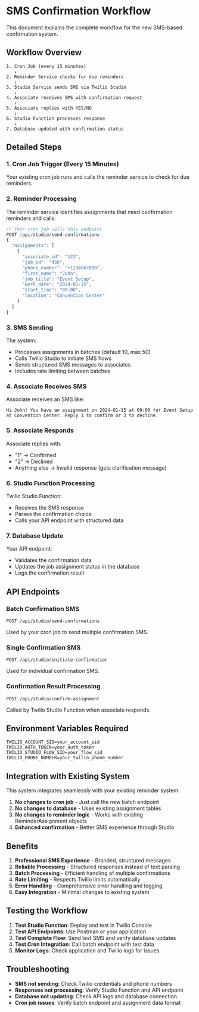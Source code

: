 # SMS Confirmation Workflow

This document explains the complete workflow for the new SMS-based confirmation system.

## Workflow Overview

```
1. Cron Job (every 15 minutes)
   ↓
2. Reminder Service checks for due reminders
   ↓
3. Studio Service sends SMS via Twilio Studio
   ↓
4. Associate receives SMS with confirmation request
   ↓
5. Associate replies with YES/NO
   ↓
6. Studio Function processes response
   ↓
7. Database updated with confirmation status
```

## Detailed Steps

### 1. Cron Job Trigger (Every 15 Minutes)

Your existing cron job runs and calls the reminder service to check for due reminders.

### 2. Reminder Processing

The reminder service identifies assignments that need confirmation reminders and calls:

```javascript
// Your cron job calls this endpoint
POST /api/studio/send-confirmations
{
  "assignments": [
    {
      "associate_id": "123",
      "job_id": "456",
      "phone_number": "+1234567890",
      "first_name": "John",
      "job_title": "Event Setup",
      "work_date": "2024-01-15",
      "start_time": "09:00",
      "location": "Convention Center"
    }
  ]
}
```

### 3. SMS Sending

The system:

- Processes assignments in batches (default 10, max 50)
- Calls Twilio Studio to initiate SMS flows
- Sends structured SMS messages to associates
- Includes rate limiting between batches

### 4. Associate Receives SMS

Associate receives an SMS like:

```
Hi John! You have an assignment on 2024-01-15 at 09:00 for Event Setup at Convention Center. Reply 1 to confirm or 2 to decline.
```

### 5. Associate Responds

Associate replies with:

- "1" → Confirmed
- "2" → Declined
- Anything else → Invalid response (gets clarification message)

### 6. Studio Function Processing

Twilio Studio Function:

- Receives the SMS response
- Parses the confirmation choice
- Calls your API endpoint with structured data

### 7. Database Update

Your API endpoint:

- Validates the confirmation data
- Updates the job assignment status in the database
- Logs the confirmation result

## API Endpoints

### Batch Confirmation SMS

```
POST /api/studio/send-confirmations
```

Used by your cron job to send multiple confirmation SMS.

### Single Confirmation SMS

```
POST /api/studio/initiate-confirmation
```

Used for individual confirmation SMS.

### Confirmation Result Processing

```
POST /api/studio/confirm-assignment
```

Called by Twilio Studio Function when associate responds.

## Environment Variables Required

```env
TWILIO_ACCOUNT_SID=your_account_sid
TWILIO_AUTH_TOKEN=your_auth_token
TWILIO_STUDIO_FLOW_SID=your_flow_sid
TWILIO_PHONE_NUMBER=your_twilio_phone_number
```

## Integration with Existing System

This system integrates seamlessly with your existing reminder system:

1. **No changes to cron job** - Just call the new batch endpoint
2. **No changes to database** - Uses existing assignment tables
3. **No changes to reminder logic** - Works with existing ReminderAssignment objects
4. **Enhanced confirmation** - Better SMS experience through Studio

## Benefits

1. **Professional SMS Experience** - Branded, structured messages
2. **Reliable Processing** - Structured responses instead of text parsing
3. **Batch Processing** - Efficient handling of multiple confirmations
4. **Rate Limiting** - Respects Twilio limits automatically
5. **Error Handling** - Comprehensive error handling and logging
6. **Easy Integration** - Minimal changes to existing system

## Testing the Workflow

1. **Test Studio Function**: Deploy and test in Twilio Console
2. **Test API Endpoints**: Use Postman or your application
3. **Test Complete Flow**: Send test SMS and verify database updates
4. **Test Cron Integration**: Call batch endpoint with test data
5. **Monitor Logs**: Check application and Twilio logs for issues

## Troubleshooting

- **SMS not sending**: Check Twilio credentials and phone numbers
- **Responses not processing**: Verify Studio Function and API endpoint
- **Database not updating**: Check API logs and database connection
- **Cron job issues**: Verify batch endpoint and assignment data format
